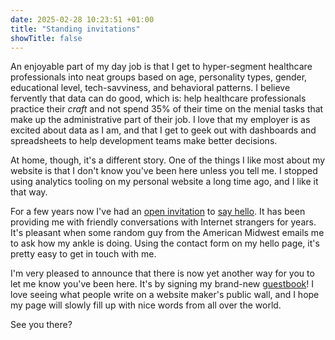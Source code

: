```yaml
---
date: 2025-02-28 10:23:51 +01:00
title: "Standing invitations"
showTitle: false
---
```

An enjoyable part of my day job is that I get to hyper-segment healthcare professionals into neat groups based on age, personality types, gender, educational level, tech-savviness, and behavioral patterns. I believe fervently that data can do good, which is: help healthcare professionals practice their _craft_ and not spend 35% of their time on the menial tasks that make up the administrative part of their job. I love that my employer is as excited about data as I am, and that I get to geek out with dashboards and spreadsheets to help development teams make better decisions.

At home, though, it's a different story. One of the things I like most about my website is that I don't know you've been here unless you tell me. I stopped using analytics tooling on my personal website a long time ago, and I like it that way.

For a few years now I've had an [open invitation](/open-invitation) to [say hello](/hello). It has been providing me with friendly conversations with Internet strangers for years. It's pleasant when some random guy from the American Midwest emails me to ask how my ankle is doing. Using the contact form on my hello page, it's pretty easy to get in touch with me.

I'm very pleased to announce that there is now yet another way for you to let me know you've been here. It's by signing my brand-new [guestbook](/guestbook)! I love seeing what people write on a website maker's public wall, and I hope my page will slowly fill up with nice words from all over the world.

See you there?